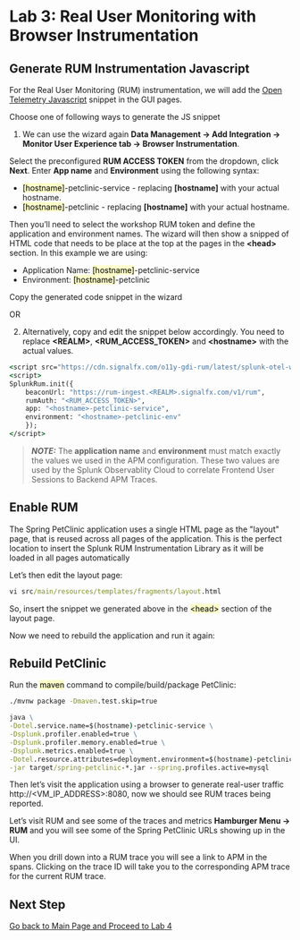 # Lab 3: Real User Monitoring with Browser Instrumentation

## Generate RUM Instrumentation Javascript 

For the Real User Monitoring (RUM) instrumentation, we will add
the [Open Telemetry Javascript](https://github.com/signalfx/splunk-otel-js-web) snippet in the GUI pages. 

Choose one of following ways to generate the JS snippet

1. We can use the wizard again **Data Management → Add Integration → Monitor User Experience tab → Browser Instrumentation**.

Select the preconfigured **RUM ACCESS TOKEN** from the dropdown, click **Next**. Enter **App name** and **Environment** using the
following syntax:

* <mark style="background-color: #FDFDC9">[hostname]</mark>-petclinic-service - replacing **[hostname]** with your actual hostname.
* <mark style="background-color: #FDFDC9">[hostname]</mark>-petclinic - replacing **[hostname]** with your actual hostname.

Then you’ll need to select the workshop RUM token and define the application and environment names. The wizard will then
show a snipped of HTML code that needs to be place at the top at the pages in the **&lt;head&gt;** section. In this example we are
using:

* Application Name: <mark style="background-color: #FDFDC9">[hostname]</mark>-petclinic-service
* Environment: <mark style="background-color: #FDFDC9">[hostname]</mark>-petclinic

Copy the generated code snippet in the wizard

OR

2. Alternatively, copy and edit the snippet below accordingly. You need to
replace **&lt;REALM&gt;**, **&lt;RUM_ACCESS_TOKEN&gt;** and **&lt;hostname&gt;** with the actual values.

```cmd
<script src="https://cdn.signalfx.com/o11y-gdi-rum/latest/splunk-otel-web.js" crossorigin="anonymous"></script>
<script>
SplunkRum.init({
    beaconUrl: "https://rum-ingest.<REALM>.signalfx.com/v1/rum",
    rumAuth: "<RUM_ACCESS_TOKEN>",
    app: "<hostname>-petclinic-service",
    environment: "<hostname>-petclinic-env"
    });
</script>
```

> **_NOTE:_**  The **application name** and **environment** must match exactly the values we used in the APM configuration. 
> These two values are used by the Splunk Observablity Cloud to correlate Frontend User Sessions to Backend APM Traces.

## Enable RUM

The Spring PetClinic application uses a single HTML page as the "layout" page, that is reused across all pages of the
application. This is the perfect location to insert the Splunk RUM Instrumentation Library as it will be loaded in all
pages automatically

Let’s then edit the layout page:

```cmd
vi src/main/resources/templates/fragments/layout.html
```

So, insert the snippet we generated above in the <mark style="background-color: #FDFDC9">&lt;head&gt;</mark> section of the layout page. 

Now we need to rebuild the application and run it again:

## Rebuild PetClinic

Run the <mark style="background-color: #FDFDC9">maven</mark> command to compile/build/package PetClinic:

```cmd
./mvnw package -Dmaven.test.skip=true
```

```cmd
java \
-Dotel.service.name=$(hostname)-petclinic-service \
-Dsplunk.profiler.enabled=true \
-Dsplunk.profiler.memory.enabled=true \
-Dsplunk.metrics.enabled=true \
-Dotel.resource.attributes=deployment.environment=$(hostname)-petclinic,version=0.314 \
-jar target/spring-petclinic-*.jar --spring.profiles.active=mysql
```

Then let’s visit the application using a browser to generate real-user traffic http://&lt;VM_IP_ADDRESS&gt;:8080, now we
should see RUM traces being reported.

Let’s visit RUM and see some of the traces and metrics **Hamburger Menu → RUM** and you will see some of the Spring
PetClinic URLs showing up in the UI.

When you drill down into a RUM trace you will see a link to APM in the spans. Clicking on the trace ID will take you to
the corresponding APM trace for the current RUM trace.

## Next Step

[Go back to Main Page and Proceed to Lab 4](README.md)